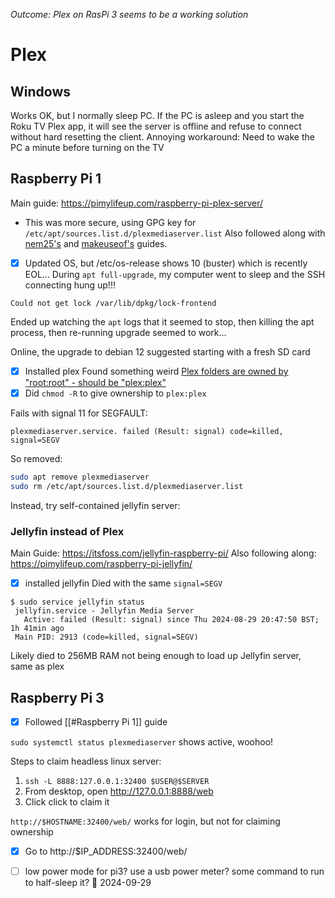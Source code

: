 *Outcome: Plex on RasPi 3 seems to be a working solution*
# Plex
## Windows
Works OK, but I normally sleep PC.
If the PC is asleep and you start the Roku TV Plex app, it will see the server is offline and refuse to connect without hard resetting the client.
Annoying workaround: Need to wake the PC a minute before turning on the TV

## Raspberry Pi 1
Main guide: https://pimylifeup.com/raspberry-pi-plex-server/
- This was more secure, using GPG key for `/etc/apt/sources.list.d/plexmediaserver.list`
Also followed along with [nem25's](https://medium.com/@nem25/plex-media-server-on-raspberry-pi-3-using-raspbian-lite-b2f67761e674) and [makeuseof's](https://www.makeuseof.com/tag/raspberry-pi-plex-media-server/) guides.

- [x] Updated OS, but /etc/os-release shows 10 (buster) which is recently EOL...
During `apt full-upgrade`, my computer went to sleep and the SSH connecting hung up!!!
```
Could not get lock /var/lib/dpkg/lock-frontend
```
Ended up watching the `apt` logs that it seemed to stop, then killing the apt process, then re-running upgrade seemed to work...

Online, the upgrade to debian 12 suggested starting with a fresh SD card

- [x] Installed plex
Found something weird [Plex folders are owned by "root:root" - should be "plex:plex"](https://www.reddit.com/r/PleX/comments/6d6u8h/new_server_plex_folders_are_owned_by_rootroot/)
- [x] Did `chmod -R`  to give ownership to `plex:plex`

Fails with signal 11 for SEGFAULT:
```
plexmediaserver.service. failed (Result: signal) code=killed, signal=SEGV
```

So removed:
```bash
sudo apt remove plexmediaserver
sudo rm /etc/apt/sources.list.d/plexmediaserver.list
```

Instead, try self-contained jellyfin server:
### Jellyfin instead of Plex
Main Guide: https://itsfoss.com/jellyfin-raspberry-pi/
Also following along: https://pimylifeup.com/raspberry-pi-jellyfin/

- [x] installed jellyfin
Died with the same `signal=SEGV`
```
$ sudo service jellyfin status
 jellyfin.service - Jellyfin Media Server
   Active: failed (Result: signal) since Thu 2024-08-29 20:47:50 BST; 1h 41min ago
 Main PID: 2913 (code=killed, signal=SEGV)
```

Likely died to 256MB RAM not being enough to load up Jellyfin server, same as plex

## Raspberry Pi 3
- [x] Followed [[#Raspberry Pi 1]] guide

`sudo systemctl status plexmediaserver` shows active, woohoo!

Steps to claim headless linux server:
1. `ssh -L 8888:127.0.0.1:32400 $USER@$SERVER`
2. From desktop, open http://127.0.0.1:8888/web
3. Click click to claim it

`http://$HOSTNAME:32400/web/` works for login, but not for claiming ownership
- [x] Go to http://$IP_ADDRESS:32400/web/


- [ ] low power mode for pi3? use a usb power meter? some command to run to half-sleep it? 🛫 2024-09-29 